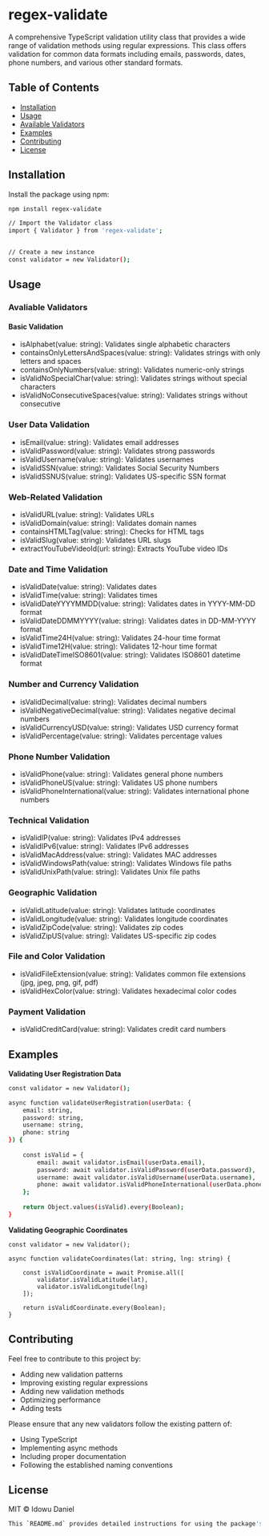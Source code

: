 # regex-validate

A comprehensive TypeScript validation utility class that provides a wide range of validation methods using regular expressions. This class offers validation for common data formats including emails, passwords, dates, phone numbers, and various other standard formats.

## Table of Contents
- [Installation](#installation)
- [Usage](#usage)
- [Available Validators](#available-validators)
- [Examples](#examples)
- [Contributing](#contributing)
- [License](#license)

## Installation

Install the package using npm:

```bash
npm install regex-validate
```

```bash
// Import the Validator class
import { Validator } from 'regex-validate';


// Create a new instance
const validator = new Validator();
```

## Usage

### Avaliable Validators

#### Basic Validation

- isAlphabet(value: string): Validates single alphabetic characters
- containsOnlyLettersAndSpaces(value: string): Validates strings with only letters and spaces
- containsOnlyNumbers(value: string): Validates numeric-only strings
- isValidNoSpecialChar(value: string): Validates strings without special characters
- isValidNoConsecutiveSpaces(value: string): Validates strings without consecutive

### User Data Validation

- isEmail(value: string): Validates email addresses
- isValidPassword(value: string): Validates strong passwords
- isValidUsername(value: string): Validates usernames
- isValidSSN(value: string): Validates Social Security Numbers
- isValidSSNUS(value: string): Validates US-specific SSN format

### Web-Related Validation

- isValidURL(value: string): Validates URLs
- isValidDomain(value: string): Validates domain names
- containsHTMLTag(value: string): Checks for HTML tags
- isValidSlug(value: string): Validates URL slugs
- extractYouTubeVideoId(url: string): Extracts YouTube video IDs

### Date and Time Validation

- isValidDate(value: string): Validates dates
- isValidTime(value: string): Validates times
- isValidDateYYYYMMDD(value: string): Validates dates in YYYY-MM-DD format
- isValidDateDDMMYYYY(value: string): Validates dates in DD-MM-YYYY format
- isValidTime24H(value: string): Validates 24-hour time format
- isValidTime12H(value: string): Validates 12-hour time format
- isValidDateTimeISO8601(value: string): Validates ISO8601 datetime format

### Number and Currency Validation

- isValidDecimal(value: string): Validates decimal numbers
- isValidNegativeDecimal(value: string): Validates negative decimal numbers
- isValidCurrencyUSD(value: string): Validates USD currency format
- isValidPercentage(value: string): Validates percentage values

### Phone Number Validation

- isValidPhone(value: string): Validates general phone numbers
- isValidPhoneUS(value: string): Validates US phone numbers
- isValidPhoneInternational(value: string): Validates international phone numbers

### Technical Validation

- isValidIP(value: string): Validates IPv4 addresses
- isValidIPv6(value: string): Validates IPv6 addresses
- isValidMacAddress(value: string): Validates MAC addresses
- isValidWindowsPath(value: string): Validates Windows file paths
- isValidUnixPath(value: string): Validates Unix file paths

### Geographic Validation

- isValidLatitude(value: string): Validates latitude coordinates
- isValidLongitude(value: string): Validates longitude coordinates
- isValidZipCode(value: string): Validates zip codes
- isValidZipUS(value: string): Validates US-specific zip codes

### File and Color Validation

- isValidFileExtension(value: string): Validates common file extensions (jpg, jpeg, png, gif, pdf)
- isValidHexColor(value: string): Validates hexadecimal color codes

### Payment Validation

- isValidCreditCard(value: string): Validates credit card numbers

## Examples
<b>Validating User Registration Data</b>

```bash
const validator = new Validator();

async function validateUserRegistration(userData: {
    email: string,
    password: string,
    username: string,
    phone: string
}) {
    
    const isValid = {
        email: await validator.isEmail(userData.email),
        password: await validator.isValidPassword(userData.password),
        username: await validator.isValidUsername(userData.username),
        phone: await validator.isValidPhoneInternational(userData.phone)
    };
    
    return Object.values(isValid).every(Boolean);
}
```
<b>Validating Geographic Coordinates</b>
```
const validator = new Validator();

async function validateCoordinates(lat: string, lng: string) {
    
    const isValidCoordinate = await Promise.all([
        validator.isValidLatitude(lat),
        validator.isValidLongitude(lng)
    ]);
    
    return isValidCoordinate.every(Boolean);
}
```



## Contributing
Feel free to contribute to this project by:

- Adding new validation patterns
- Improving existing regular expressions
- Adding new validation methods
- Optimizing performance
- Adding tests

Please ensure that any new validators follow the existing pattern of:

- Using TypeScript
- Implementing async methods
- Including proper documentation
- Following the established naming conventions

## License
MIT © Idowu Daniel
```bash
This `README.md` provides detailed instructions for using the package's main features, installation steps, and information on testing and licensing.
```